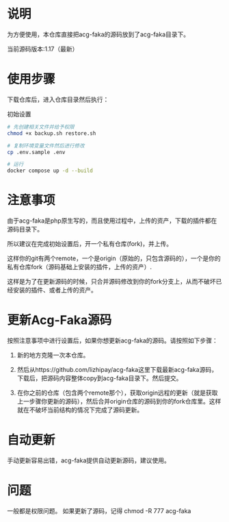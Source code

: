 
# 说明

为方便使用，本仓库直接把acg-faka的源码放到了acg-faka目录下。

当前源码版本:1.17（最新）

# 使用步骤

下载仓库后，进入仓库目录然后执行：

初始设置

```sh
# 先创建相关文件并给予权限
chmod +x backup.sh restore.sh

# 复制环境变量文件然后进行修改
cp .env.sample .env

# 运行
docker compose up -d --build

```

# 注意事项

由于acg-faka是php原生写的，而且使用过程中，上传的资产，下载的插件都在源码目录下。

所以建议在完成初始设置后，开一个私有仓库(fork)，并上传。

这样你的git有两个remote，一个是origin（原始的，只包含源码的），一个是你的私有仓库fork（源码基础上安装的插件，上传的资产）.

这样是为了在更新源码的时候，只合并源码修改到你的fork分支上，从而不破坏已经安装的插件、或者上传的资产。


# 更新Acg-Faka源码

按照注意事项中进行设置后，如果你想更新acg-faka的源码。请按照如下步骤：

1. 新的地方克隆一次本仓库。

2. 然后从https://github.com/lizhipay/acg-faka这里下载最新acg-faka源码，下载后，把源码内容整体copy到acg-faka目录下。然后提交。

3. 在你之前的仓库（包含两个remote那个），获取origin远程的更新（就是获取上一步骤你更新的源码），然后合并origin仓库的源码到你的fork仓库里。这样就在不破坏当前结构的情况下完成了源码更新。

# 自动更新

手动更新容易出错，acg-faka提供自动更新源码，建议使用。

# 问题
一般都是权限问题。
如果更新了源码，记得 chmod -R 777 acg-faka
